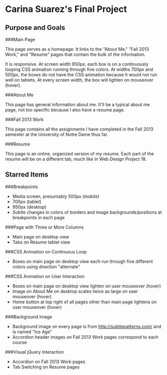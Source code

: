 Carina Suarez's Final Project
=============================

Purpose and Goals
-----------------

###Main Page

This page serves as a homepage.  It links to the "About Me," "Fall 2013 Work," and "Resume" pages that contain the bulk of the information.

It is responsive.  At screen width 950px, each box is on a continuously looping CSS animation running through five colors.  At widths 700px and 500px, the boxes do not have the CSS animation because it would not run well on tablets.  At every screen width, the box will lighten on mouseover (hover).

###About Me

This page has general information about me.  It'll be a typical about me page, not too specific because I also have a resume page.

###Fall 2013 Work

This page contains all the assignments I have completed in the Fall 2013 semester at the University of Notre Dame thus far.

###Resume

This page is an online, organized version of my resume.  Each part of the resume will be on a different tab, much like in Web Design Project 18.

Starred Items
-------------

###Breakpoints
* Media screen, presumably 500px (mobile)
* 700px (tablet)
* 950px (desktop)
* Subtle changes in colors of borders and image backgrounds/positions at breakpoints in each page

###Page with Three or More Columns
* Main page on desktop view
* Tabs on Resume tablet view

###CSS Animation on Continuous Loop
* Boxes on main page on desktop view each run through five different colors using direction "alternate"

###CSS Animation on User Interaction
* Boxes on main page on desktop view lighten on user mouseover (hover)
* Image on About Me on desktop scales twice as large on user mouseover (hover)
* Home button at top right of all pages other than main page lightens on user mouseover (hover)

###Background Image
* Background image on every page is from http://subtlepatterns.com/ and is named "Ice Age"
* Accordion header images on Fall 2013 Work pages correspond to each course

###Visual jQuery Interaction
* Accordion on Fall 2013 Work pages
* Tab Switching on Resume pages
